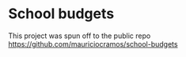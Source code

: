# School budgets

This project was spun off to the public repo https://github.com/mauriciocramos/school-budgets 